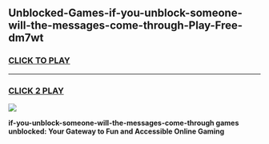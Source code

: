 
## Unblocked-Games-if-you-unblock-someone-will-the-messages-come-through-Play-Free-dm7wt
<h3>
<a href="https://premium76.site?title=if-you-unblock-someone-will-the-messages-come-through&ref=20M">CLICK TO PLAY</a></h3>
<hr>

<h3>
<a href="https://premium76.site?title=if-you-unblock-someone-will-the-messages-come-through&ref=20M">CLICK 2 PLAY</a>
  
</h3>

<a href="https://premium76.site?title=if-you-unblock-someone-will-the-messages-come-through&ref=19M"><img src="https://clearcache.store/games.png"></a>


**if-you-unblock-someone-will-the-messages-come-through games unblocked: Your Gateway to Fun and Accessible Online Gaming**
